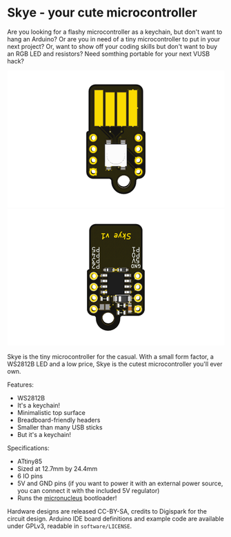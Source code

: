 
# Skye - your cute microcontroller

Are you looking for a flashy microcontroller as a keychain, but don't want to hang 
an Arduino? Or are you in need of a tiny microcontroller to put in your next project? 
Or, want to show off your coding skills but don't want to buy an RGB LED and 
resistors? Need somthing portable for your next VUSB hack? 

![top](hardware/3d-top.png)
![bottom](hardware/3d-bottom.png)

Skye is the tiny microcontroller for the casual. With a small form factor, a 
WS2812B LED and a low price, Skye is the cutest microcontroller you'll ever own. 

Features:
* WS2812B
* It's a keychain!
* Minimalistic top surface
* Breadboard-friendly headers
* Smaller than many USB sticks
* But it's a keychain!

Specifications: 
* ATtiny85
* Sized at 12.7mm by 24.4mm
* 6 IO pins
* 5V and GND pins (if you want to power it with an external power source, you can connect it with the included 5V regulator)
* Runs the [micronucleus](https://github.com/micronucleus/) bootloader! 

Hardware designs are released CC-BY-SA, credits to Digispark for the circuit design. Arduino IDE board definitions and example code are available under GPLv3, readable in `software/LICENSE`.
